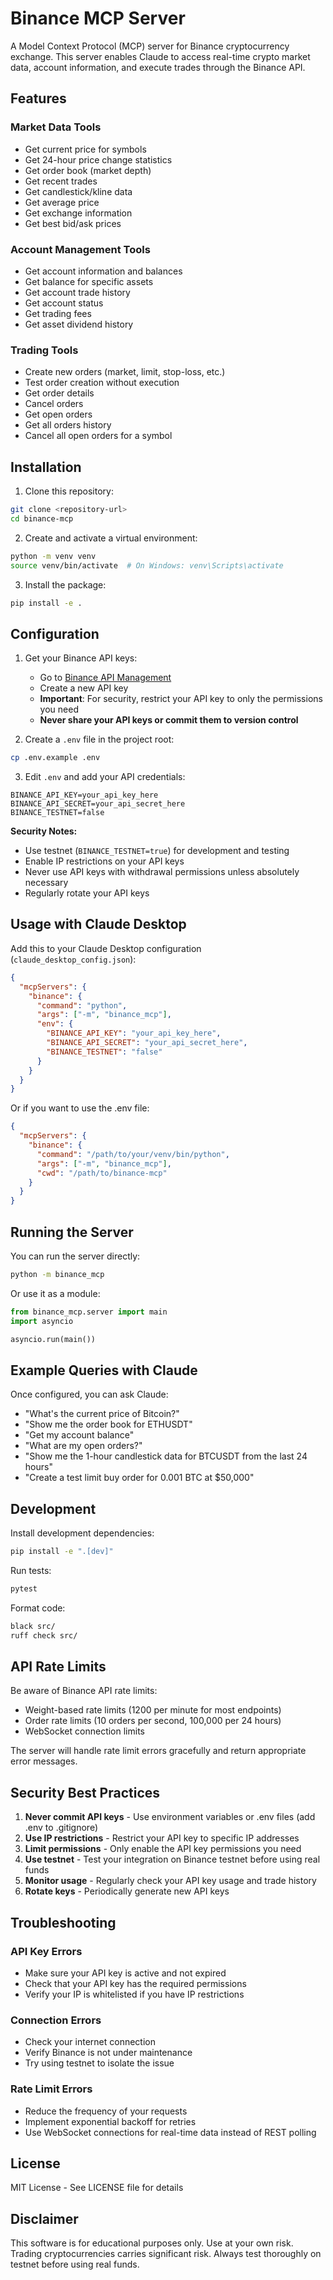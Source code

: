 # Binance MCP Server

A Model Context Protocol (MCP) server for Binance cryptocurrency exchange. This server enables Claude to access real-time crypto market data, account information, and execute trades through the Binance API.

## Features

### Market Data Tools
- Get current price for symbols
- Get 24-hour price change statistics
- Get order book (market depth)
- Get recent trades
- Get candlestick/kline data
- Get average price
- Get exchange information
- Get best bid/ask prices

### Account Management Tools
- Get account information and balances
- Get balance for specific assets
- Get account trade history
- Get account status
- Get trading fees
- Get asset dividend history

### Trading Tools
- Create new orders (market, limit, stop-loss, etc.)
- Test order creation without execution
- Get order details
- Cancel orders
- Get open orders
- Get all orders history
- Cancel all open orders for a symbol

## Installation

1. Clone this repository:
```bash
git clone <repository-url>
cd binance-mcp
```

2. Create and activate a virtual environment:
```bash
python -m venv venv
source venv/bin/activate  # On Windows: venv\Scripts\activate
```

3. Install the package:
```bash
pip install -e .
```

## Configuration

1. Get your Binance API keys:
   - Go to [Binance API Management](https://www.binance.com/en/my/settings/api-management)
   - Create a new API key
   - **Important**: For security, restrict your API key to only the permissions you need
   - **Never share your API keys or commit them to version control**

2. Create a `.env` file in the project root:
```bash
cp .env.example .env
```

3. Edit `.env` and add your API credentials:
```
BINANCE_API_KEY=your_api_key_here
BINANCE_API_SECRET=your_api_secret_here
BINANCE_TESTNET=false
```

**Security Notes:**
- Use testnet (`BINANCE_TESTNET=true`) for development and testing
- Enable IP restrictions on your API keys
- Never use API keys with withdrawal permissions unless absolutely necessary
- Regularly rotate your API keys

## Usage with Claude Desktop

Add this to your Claude Desktop configuration (`claude_desktop_config.json`):

```json
{
  "mcpServers": {
    "binance": {
      "command": "python",
      "args": ["-m", "binance_mcp"],
      "env": {
        "BINANCE_API_KEY": "your_api_key_here",
        "BINANCE_API_SECRET": "your_api_secret_here",
        "BINANCE_TESTNET": "false"
      }
    }
  }
}
```

Or if you want to use the .env file:

```json
{
  "mcpServers": {
    "binance": {
      "command": "/path/to/your/venv/bin/python",
      "args": ["-m", "binance_mcp"],
      "cwd": "/path/to/binance-mcp"
    }
  }
}
```

## Running the Server

You can run the server directly:

```bash
python -m binance_mcp
```

Or use it as a module:

```python
from binance_mcp.server import main
import asyncio

asyncio.run(main())
```

## Example Queries with Claude

Once configured, you can ask Claude:

- "What's the current price of Bitcoin?"
- "Show me the order book for ETHUSDT"
- "Get my account balance"
- "What are my open orders?"
- "Show me the 1-hour candlestick data for BTCUSDT from the last 24 hours"
- "Create a test limit buy order for 0.001 BTC at $50,000"

## Development

Install development dependencies:

```bash
pip install -e ".[dev]"
```

Run tests:

```bash
pytest
```

Format code:

```bash
black src/
ruff check src/
```

## API Rate Limits

Be aware of Binance API rate limits:
- Weight-based rate limits (1200 per minute for most endpoints)
- Order rate limits (10 orders per second, 100,000 per 24 hours)
- WebSocket connection limits

The server will handle rate limit errors gracefully and return appropriate error messages.

## Security Best Practices

1. **Never commit API keys** - Use environment variables or .env files (add .env to .gitignore)
2. **Use IP restrictions** - Restrict your API key to specific IP addresses
3. **Limit permissions** - Only enable the API key permissions you need
4. **Use testnet** - Test your integration on Binance testnet before using real funds
5. **Monitor usage** - Regularly check your API key usage and trade history
6. **Rotate keys** - Periodically generate new API keys

## Troubleshooting

### API Key Errors
- Make sure your API key is active and not expired
- Check that your API key has the required permissions
- Verify your IP is whitelisted if you have IP restrictions

### Connection Errors
- Check your internet connection
- Verify Binance is not under maintenance
- Try using testnet to isolate the issue

### Rate Limit Errors
- Reduce the frequency of your requests
- Implement exponential backoff for retries
- Use WebSocket connections for real-time data instead of REST polling

## License

MIT License - See LICENSE file for details

## Disclaimer

This software is for educational purposes only. Use at your own risk. Trading cryptocurrencies carries significant risk. Always test thoroughly on testnet before using real funds.
